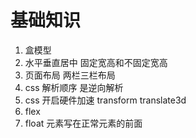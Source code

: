 # 基础知识

1. 盒模型
2. 水平垂直居中  固定宽高和不固定宽高
3. 页面布局 两栏三栏布局
4. css 解析顺序 是逆向解析
5. css 开启硬件加速 transform   translate3d
6. flex
7. float 元素写在正常元素的前面


